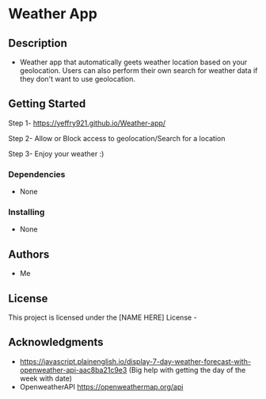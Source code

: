 # Weather App

## Description

   - Weather app that automatically geets weather location based on your geolocation. Users can also perform their own search for weather data if they don't want to use geolocation. 

## Getting Started

   Step 1- https://yeffry921.github.io/Weather-app/
   
   Step 2- Allow or Block access to geolocation/Search for a location
   
   Step 3- Enjoy your weather :)
### Dependencies

* None

### Installing

* None

## Authors
  * Me 

## License

This project is licensed under the [NAME HERE] License - 

## Acknowledgments
  * https://javascript.plainenglish.io/display-7-day-weather-forecast-with-openweather-api-aac8ba21c9e3 (Big help with getting the day of the week with date)
  * OpenweatherAPI https://openweathermap.org/api
